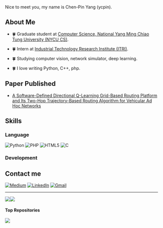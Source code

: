 Nice to meet you, my name is Chen-Pin Yang (ycpin).

About Me
---
- 🍀 Graduate student at [Computer Science, National Yang Ming Chiao Tung University (NYCU CS)](https://www.cs.nycu.edu.tw/).
  
- 🍀 Intern at [Industrial Technology Research Institute (ITRI)](https://www.itri.org.tw/).

- 🍀 Studying computer vision, network simulator, deep learning.

- 🍀 I love writing Python, C++, php.

Paper Published
---

- [A Software-Defined Directional Q-Learning Grid-Based Routing Platform and Its Two-Hop Trajectory-Based Routing Algorithm for Vehicular Ad Hoc Networks](https://www.mdpi.com/1424-8220/22/21/8222)

Skills
---

### Language
![Python](https://img.shields.io/badge/python-3670A0?style=for-the-badge&logo=python&logoColor=ffdd54)
![PHP](https://img.shields.io/badge/php-%23777BB4.svg?style=for-the-badge&logo=php&logoColor=white)
![HTML5](https://img.shields.io/badge/html5-%23E34F26.svg?style=for-the-badge&logo=html5&logoColor=white)
![C](https://img.shields.io/badge/c-%2300599C.svg?style=for-the-badge&logo=c&logoColor=white)

### Development


Contact me
---
[![Medium](https://img.shields.io/badge/website-000000?style=for-the-badge&logo=About.me&logoColor=white)](https://medium.com/@ycpin) 
[![LinkedIn](https://img.shields.io/badge/linkedin-%230077B5.svg?style=for-the-badge&logo=linkedin&logoColor=white)](https://www.linkedin.com/in/%E8%BE%B0%E5%BD%AC-%E6%A5%8A-0a065221a/)
[![Gmail](https://img.shields.io/badge/Gmail-D14836?style=for-the-badge&logo=gmail&logoColor=white)](mailto:ycpin0624@gmail.com)




---
<a href="https://github.com/anuraghazra/github-readme-stats"><img align="center" src="https://github-readme-stats-sigma-five.vercel.app/api?username=ycpin0624&show_icons=true&include_all_commits=true&theme=brief&hide_border=true" /></a><a href="https://github.com/ycpin/github-readme-stats-sigma-five"><img align="center" src="https://github-readme-stats-sigma-five.vercel.app/api/top-langs/?username=ycpin0624&layout=compact&theme=brief&hide_border=true" /></a>

#### Top Repositories

<a href="https://github.com/ycpin0624/github-readme-stats">
  <img align="center" src="https://github-readme-stats-sigma-five.vercel.app/api/pin/?username=ycpin0624&repo=Taiwan-Railway-Inquiry-Bot&theme=brief" />
</a>
